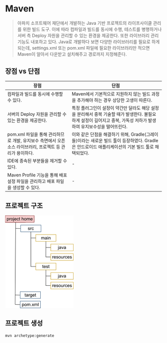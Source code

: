 # Maven
> 아파치 소프트웨어 재단에서 개발하는 Java 기반 프로젝트의 라이프사이클 관리를 위한 빌드 도구. 이에 따라 컴파일과 빌드를 동시에 수행, 테스트를 병행하거나 서버 측 Deploy 자원을 관리할 수 있는 환경을 제공한다. 또한 라이브러리 관리 기능도 내포하고 있다. Java로 개발하다 보면 다양한 라이브러리를 필요로 하게 되는데, settings.xml 또는 pom.xml 파일에 필요한 라이브러리만 적으면 Maven이 알아서 다운받고 설치해주고 경로까지 지정해준다.  

## 장점 vs 단점
장점|단점
-----|-----
컴파일과 빌드를 동시에 수행할 수 있다.|Maven에서 기본적으로 지원하지 않는 빌드 과정을 추가해야 하는 경우 상당한 고생이 따른다.
서버의 Deploy 자원을 관리할 수 있는 환경을 제공한다.|특정 플러그인이 설정이 약간만 달라도 해당 설정을 분리해서 중복 기술할 때가 발생한다. 불필요하게 설정이 길어지고 중복, 가독성 저하가 발생하여 유지보수성을 떨어뜨린다.
pom.xml 파일을 통해 관리하므로 개발, 유지보수 측면에서 오픈소스 라이브러리, 프로젝트 등 관리가 용이하다.|이와 같은 단점을 해결하기 위해, Gradle(그레이들)이라는 새로운 빌드 툴이 등장하였다. Gradle은 안드로이드 애플리케이션의 기본 빌드 툴로 채택되었다.
IDE에 종속된 부분들을 제거할 수 있다.|-
Maven Profile 기능을 통해 배포 설정 파일을 관리하고 배포 파일을 생성할 수 있다.|-

## 프로젝트 구조
![maven_struct](./maven_struct.png)

## 프로젝트 생성
```
mvn archetype:generate
```
